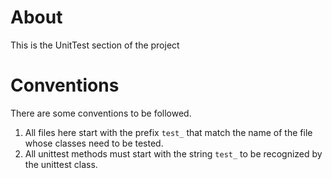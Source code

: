 # About
This is the UnitTest section of the project

# Conventions
There are some conventions to be followed.
1. All files here start with the prefix `test_` that match the name of the file whose classes need to be tested.
2. All unittest methods must start with the string `test_` to be recognized by the unittest class.

